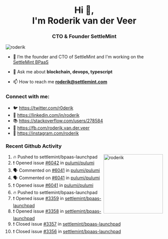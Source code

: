 <h1 align="center">Hi 👋,<br/> I'm Roderik van der Veer</h1>
<h3 align="center">CTO & Founder SettleMint</h3>

<p align="left"> <img src="https://komarev.com/ghpvc/?username=roderik" alt="roderik" /> </p>

- 🔭 I’m the founder and CTO of SettleMint and I'm working on the [SettleMint BPaaS](https://settlemint.com)

- 💬 Ask me about **blockchain, devops, typescript**

- 📫 How to reach me **roderik@settlemint.com**



### Connect with me:

- 🐦 https://twitter.com/r0derik
- 🏢 https://linkedin.com/in/roderik
- 📚 https://stackoverflow.com/users/278584
- 🙊 https://fb.com/roderik.van.der.veer
- 📸 https://instagram.com/roderik

### Recent Github Activity
<img src="https://github-readme-stats.vercel.app/api?username=roderik&show_icons=true&count_private=true" alt="roderik" align="right" height="190" />

<!--START_SECTION:activity-->
1. 🔥 Pushed to settlemint/bpaas-launchpad
2. ❗️ Opened issue [#6042](https://github.com/pulumi/pulumi/issues/6042) in [pulumi/pulumi](https://github.com/pulumi/pulumi)
3. 🗣 Commented on [#6041](https://github.com/pulumi/pulumi/issues/6041) in [pulumi/pulumi](https://github.com/pulumi/pulumi)
4. 🗣 Commented on [#6041](https://github.com/pulumi/pulumi/issues/6041) in [pulumi/pulumi](https://github.com/pulumi/pulumi)
5. ❗️ Opened issue [#6041](https://github.com/pulumi/pulumi/issues/6041) in [pulumi/pulumi](https://github.com/pulumi/pulumi)
6. 🔥 Pushed to settlemint/bpaas-launchpad
7. ❗️ Opened issue [#3359](https://github.com/settlemint/bpaas-launchpad/issues/3359) in [settlemint/bpaas-launchpad](https://github.com/settlemint/bpaas-launchpad)
8. ❗️ Opened issue [#3358](https://github.com/settlemint/bpaas-launchpad/issues/3358) in [settlemint/bpaas-launchpad](https://github.com/settlemint/bpaas-launchpad)
9. ❗️ Closed issue [#3357](https://github.com/settlemint/bpaas-launchpad/issues/3357) in [settlemint/bpaas-launchpad](https://github.com/settlemint/bpaas-launchpad)
10. ❗️ Closed issue [#3356](https://github.com/settlemint/bpaas-launchpad/issues/3356) in [settlemint/bpaas-launchpad](https://github.com/settlemint/bpaas-launchpad)
<!--END_SECTION:activity-->